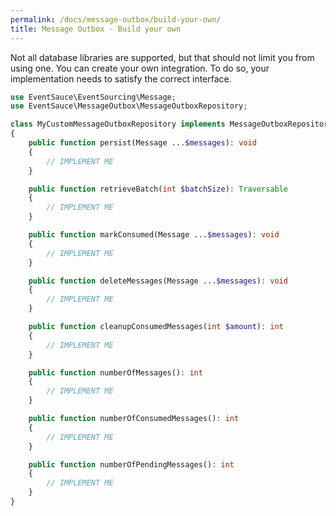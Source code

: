 ```yaml
---
permalink: /docs/message-outbox/build-your-own/
title: Message Outbox - Build your own
---
```


Not all database libraries are supported, but that should not limit
you from using one. You can create your own integration. To do so,
your implementation needs to satisfy the correct interface.

```php
use EventSauce\EventSourcing\Message;
use EventSauce\MessageOutbox\MessageOutboxRepository;

class MyCustomMessageOutboxRepository implements MessageOutboxRepository
{
    public function persist(Message ...$messages): void
    {
        // IMPLEMENT ME
    }

    public function retrieveBatch(int $batchSize): Traversable
    {
        // IMPLEMENT ME
    }

    public function markConsumed(Message ...$messages): void
    {
        // IMPLEMENT ME
    }

    public function deleteMessages(Message ...$messages): void
    {
        // IMPLEMENT ME
    }

    public function cleanupConsumedMessages(int $amount): int
    {
        // IMPLEMENT ME
    }

    public function numberOfMessages(): int
    {
        // IMPLEMENT ME
    }

    public function numberOfConsumedMessages(): int
    {
        // IMPLEMENT ME
    }

    public function numberOfPendingMessages(): int
    {
        // IMPLEMENT ME
    }
}
```
